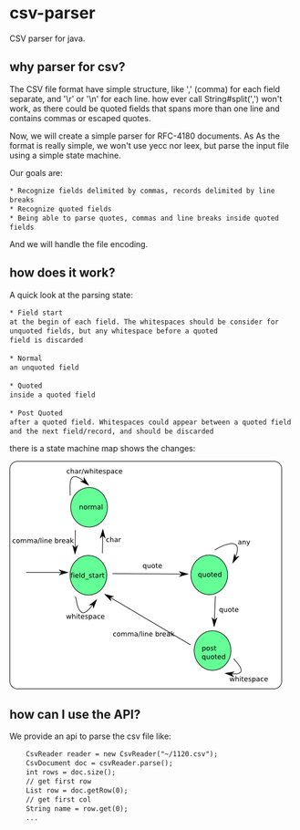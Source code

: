 csv-parser
==========

CSV parser for java.

why parser for csv?
-------------------

The CSV file format have simple structure, like ',' (comma) for each field separate, and '\r' or '\n' for each line.
how ever call String#split(',') won't work, as there could be quoted fields that spans more than one line and contains 
commas or escaped quotes. 

Now, we will create a simple parser for RFC-4180 documents. As As the format is really simple, we won't use yecc nor leex, 
but parse the input file using a simple state machine.

Our goals are:

  	* Recognize fields delimited by commas, records delimited by line breaks 
    * Recognize quoted fields 
    * Being able to parse quotes, commas and line breaks inside quoted fields 

And we will handle the file encoding.

how does it work?
-----------------

A quick look at the parsing state:

	* Field start 
	at the begin of each field. The whitespaces should be consider for unquoted fields, but any whitespace before a quoted
	field is discarded
	
	* Normal
	an unquoted field 
	
	* Quoted 
	inside a quoted field 
	
    * Post Quoted 
	after a quoted field. Whitespaces could appear between a quoted field and the next field/record, and should be discarded
	
there is a state machine map shows the changes:

![state machine map](./state.png "state machine map")
	
how can I use the API?
----------------------	
	
We provide an api to parse the csv file like:

		CsvReader reader = new CsvReader("~/1120.csv");
		CsvDocument doc = csvReader.parse();
		int rows = doc.size();
		// get first row
		List row = doc.getRow(0);
		// get first col
		String name = row.get(0);
		...  